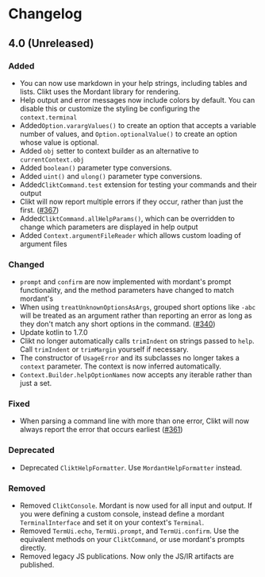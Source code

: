 # Changelog

## 4.0 (Unreleased)
### Added
- You can now use markdown in your help strings, including tables and lists. Clikt uses the Mordant library for rendering.
- Help output and error messages now include colors by default. You can disable this or customize the styling be configuring the `context.terminal`
- Added`Option.varargValues()` to create an option that accepts a variable number of values, and `Option.optionalValue()` to create an option whose value is optional.
- Added `obj` setter to context builder as an alternative to `currentContext.obj`
- Added `boolean()` parameter type conversions.
- Added `uint()` and `ulong()` parameter type conversions.
- Added`CliktCommand.test` extension for testing your commands and their output
- Clikt will now report multiple errors if they occur, rather than just the first. ([#367](https://github.com/ajalt/clikt/issues/367))
- Added`CliktCommand.allHelpParams()`, which can be overridden to change which parameters are displayed in help output
- Added `Context.argumentFileReader` which allows custom loading of argument files 

### Changed
- `prompt` and `confirm` are now implemented with mordant's prompt functionality, and the method parameters have changed to match mordant's
- When using `treatUnknownOptionsAsArgs`, grouped short options like `-abc` will be treated as an argument rather than reporting an error as long as they don't match any short options in the command. ([#340](https://github.com/ajalt/clikt/pull/340)) 
- Update kotlin to 1.7.0
- Clikt no longer automatically calls `trimIndent` on strings passed to `help`. Call `trimIndent` or `trimMargin` yourself if necessary.
- The constructor of `UsageError` and its subclasses no longer takes a `context` parameter. The context is now inferred automatically.
- `Context.Builder.helpOptionNames` now accepts any iterable rather than just a set.

### Fixed
- When parsing a command line with more than one error, Clikt will now always report the error that occurs earliest ([#361](https://github.com/ajalt/clikt/issues/361))

### Deprecated
- Deprecated `CliktHelpFormatter`. Use `MordantHelpFormatter` instead.

### Removed
- Removed `CliktConsole`. Mordant is now used for all input and output. If you were defining a custom console, instead define a mordant `TerminalInterface` and set it on your context's `Terminal`.
- Removed `TermUi.echo`, `TermUi.prompt`, and `TermUi.confirm`. Use the equivalent methods on your `CliktCommand`, or use mordant's prompts directly.
- Removed legacy JS publications. Now only the JS/IR artifacts are published.  
